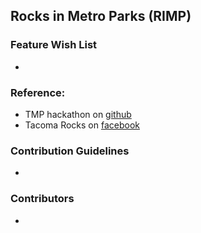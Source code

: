 ## Rocks in Metro Parks (RIMP)

### Feature Wish List
- 

### Reference:
- TMP hackathon on [github](https://github.com/MetroParksTacoma/hackathon)
- Tacoma Rocks on [facebook](https://www.facebook.com/groups/TacomaRocks/) 

### Contribution Guidelines
-
 

### Contributors
-
